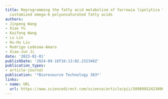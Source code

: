 ```yaml
---
title: Reprogramming the fatty acid metabolism of Yarrowia lipolytica to produce the
  customized omega-6 polyunsaturated fatty acids
authors:
- Jinpeng Wang
- Xiao Yu
- Kaifeng Wang
- Lu Lin
- Hu-Hu Liu
- Rodrigo Ledesma-Amaro
- Xiao-Jun Ji
date: '2023-01-01'
publishDate: '2024-09-16T16:13:02.232340Z'
publication_types:
- article-journal
publication: '*Bioresource Technology 383*'
links:
- name: URL
  url: https://www.sciencedirect.com/science/article/pii/S0960852423006570
---
```

